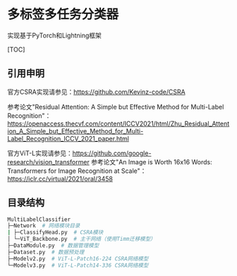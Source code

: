 # 多标签多任务分类器

实现基于PyTorch和Lightning框架

[TOC]

## 引用申明

官方CSRA实现请参见：https://github.com/Kevinz-code/CSRA

参考论文"Residual Attention: A Simple but Effective Method for Multi-Label Recognition"：https://openaccess.thecvf.com/content/ICCV2021/html/Zhu_Residual_Attention_A_Simple_but_Effective_Method_for_Multi-Label_Recognition_ICCV_2021_paper.html

官方ViT-L实现请参见：https://github.com/google-research/vision_transformer
参考论文"An Image is Worth 16x16 Words: Transformers for Image Recognition at Scale"：https://iclr.cc/virtual/2021/oral/3458

## 目录结构

```bash
MultiLabelClassifier
├─Network  # 网络模块目录
| ├─ClassifyHead.py  # CSRA模块
│ └─ViT_Backbone.py  # 主干网络（使用Timm迁移模型）
├─DataModule.py  # 数据管理模型
├─Dataset.py  # 数据预处理
├─Modelv2.py  # ViT-L-Patch16-224 CSRA网络模型
└─Modelv3.py  # ViT-L-Patch14-336 CSRA网络模型
```

